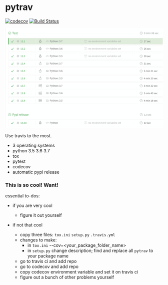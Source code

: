 # pytrav

[![codecov](https://codecov.io/gh/Madoshakalaka/pytrav/branch/master/graph/badge.svg)](https://codecov.io/gh/Madoshakalaka/pytrav)
[![Build Status](https://travis-ci.org/Madoshakalaka/pytrav.svg)](https://travis-ci.org/Madoshakalaka/pytrav)

![beautiful-picture](./very-beautiful.PNG)

Use travis to the most.

- 3 operating systems
- python 3.5 3.6 3.7
- tox
- pytest
- codecov
- automatic pypi release

### This is so cool! Want!
essential to-dos:
- if you are very cool
    - figure it out yourself
    
- if not that cool
    - copy three files: `tox.ini` `setup.py` `.travis.yml`
    - changes to make:
        - in `tox.ini` --cov=<your_package_folder_name>
        - in `setup.py` change description; find and replace all `pytrav` to your package name
    - go to travis ci and add repo
    - go to codecov and add repo
    - copy codecov environment variable and set it on travis ci
    - figure out a bunch of other problems yourself